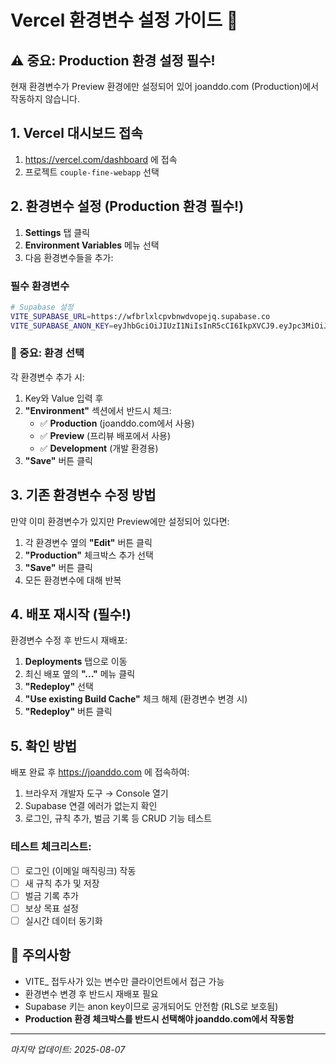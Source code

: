 # Vercel 환경변수 설정 가이드 🚀

## ⚠️ 중요: Production 환경 설정 필수!

현재 환경변수가 Preview 환경에만 설정되어 있어 joanddo.com (Production)에서 작동하지 않습니다.

## 1. Vercel 대시보드 접속
1. https://vercel.com/dashboard 에 접속
2. 프로젝트 `couple-fine-webapp` 선택

## 2. 환경변수 설정 (Production 환경 필수!)
1. **Settings** 탭 클릭
2. **Environment Variables** 메뉴 선택
3. 다음 환경변수들을 추가:

### 필수 환경변수

```bash
# Supabase 설정
VITE_SUPABASE_URL=https://wfbrlxlcpvbnwdvopejq.supabase.co
VITE_SUPABASE_ANON_KEY=eyJhbGciOiJIUzI1NiIsInR5cCI6IkpXVCJ9.eyJpc3MiOiJzdXBhYmFzZSIsInJlZiI6IndmYnJseGxjcHZibndkdm9wZWpxIiwicm9sZSI6ImFub24iLCJpYXQiOjE3MzU0OTQ5NzQsImV4cCI6MjA1MTA3MDk3NH0.mBxKdg1Mh7dKx5-VXvT_v3r7vUNzlb2AvKL93NQzKHA
```

### 🔴 중요: 환경 선택
각 환경변수 추가 시:
1. Key와 Value 입력 후
2. **"Environment"** 섹션에서 반드시 체크:
   - ✅ **Production** (joanddo.com에서 사용)
   - ✅ **Preview** (프리뷰 배포에서 사용)  
   - ✅ **Development** (개발 환경용)
3. **"Save"** 버튼 클릭

## 3. 기존 환경변수 수정 방법
만약 이미 환경변수가 있지만 Preview에만 설정되어 있다면:
1. 각 환경변수 옆의 **"Edit"** 버튼 클릭
2. **"Production"** 체크박스 추가 선택
3. **"Save"** 버튼 클릭
4. 모든 환경변수에 대해 반복

## 4. 배포 재시작 (필수!)
환경변수 수정 후 반드시 재배포:
1. **Deployments** 탭으로 이동
2. 최신 배포 옆의 **"..."** 메뉴 클릭
3. **"Redeploy"** 선택
4. **"Use existing Build Cache"** 체크 해제 (환경변수 변경 시)
5. **"Redeploy"** 버튼 클릭

## 5. 확인 방법
배포 완료 후 https://joanddo.com 에 접속하여:
1. 브라우저 개발자 도구 → Console 열기
2. Supabase 연결 에러가 없는지 확인
3. 로그인, 규칙 추가, 벌금 기록 등 CRUD 기능 테스트

### 테스트 체크리스트:
- [ ] 로그인 (이메일 매직링크) 작동
- [ ] 새 규칙 추가 및 저장
- [ ] 벌금 기록 추가
- [ ] 보상 목표 설정
- [ ] 실시간 데이터 동기화

## 🚨 주의사항
- VITE_ 접두사가 있는 변수만 클라이언트에서 접근 가능
- 환경변수 변경 후 반드시 재배포 필요
- Supabase 키는 anon key이므로 공개되어도 안전함 (RLS로 보호됨)
- **Production 환경 체크박스를 반드시 선택해야 joanddo.com에서 작동함**

---
*마지막 업데이트: 2025-08-07*
